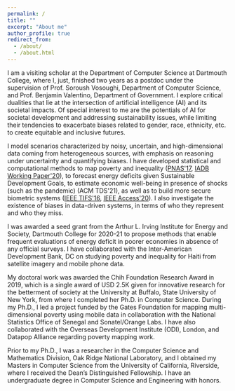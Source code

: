 ```yaml
---
permalink: /
title: ""
excerpt: "About me"
author_profile: true
redirect_from: 
  - /about/
  - /about.html
---
```

I am a visiting scholar at the Department of Computer Science at Dartmouth College, where I, just, finished two years as a postdoc under the supervision of Prof. Soroush Vosoughi, Department of Computer Science, and Prof. Benjamin Valentino, Department of Government. I explore critical dualities that lie at the intersection of artificial intelligence (AI) and its societal impacts. Of special interest to me are the potentials of AI for societal development and addressing sustainability issues, while limiting their tendencies to exacerbate biases related to gender, race, ethnicity, etc. to create equitable and inclusive futures.

I model scenarios characterized by noisy, uncertain, and high-dimensional data coming from heterogeneous sources, with emphasis on reasoning under uncertainty and quantifying biases. I have developed statistical and computational methods to map poverty and inequality (<a href="https://www.pnas.org/content/114/46/E9783">PNAS'17</a>, <a href="https://publications.iadb.org/en/estimating-and-forecasting-income-poverty-and-inequality-in-haiti-using-satellite-imagery-and-mobile-phone-data">IADB Working Paper'20</a>), to forecast energy deficits given Sustainable Development Goals, to estimate economic well-being in presence of shocks (such as the pandemic) (ACM TDS'21), as well as to build more secure biometric systems (<a href="https://ieeexplore.ieee.org/abstract/document/7556408">IEEE TIFS'16</a>, <a href="https://ieeexplore.ieee.org/document/9157880">IEEE Access'20<a>). I also investigate the existence of biases in data-driven systems, in terms of who they represent and who they miss. 

I was awarded a seed grant from the Arthur L. Irving Institute for Energy and Society, Dartmouth College for 2020-21 to propose methods that enable frequent evaluations of energy deficit in poorer economies in absence of any official surveys. I have collaborated with the Inter-American Development Bank, DC on studying poverty and inequality for Haiti from satellite imagery and mobile phone data.

My doctoral work was awarded the Chih Foundation Research Award in 2019, which is a single award of USD 2.5K given for innovative research for the betterment of society at the University at Buffalo, State University of New York, from where I completed her Ph.D. in Computer Science. During my Ph.D., I led a project funded by the Gates Foundation for mapping multi-dimensional poverty using mobile data in collaboration with the National Statistics Office of Senegal and Sonatel/Orange Labs. I have also collaborated with the Overseas Development Institute (ODI), London, and Datapop Alliance regarding poverty mapping work.

Prior to my Ph.D., I was a researcher in the Computer Science and Mathematics Division, Oak Ridge National Laboratory, and I obtained my Masters in Computer Science from the University of California, Riverside, where I received the Dean’s Distinguished Fellowship. I have an undergraduate degree in Computer Science and Engineering with honors.
